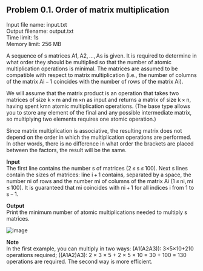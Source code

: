 ## Problem 0.1. Order of matrix multiplication
Input file name: input.txt\
Output filename: output.txt\
Time limit: 1s\
Memory limit: 256 MB

A sequence of s matrices A1, A2, …, As is given. It is required to determine in what order they should be multiplied so that the number of atomic multiplication operations is minimal. The matrices are assumed to be compatible with respect to matrix multiplication (i.e., the number of columns of the matrix Ai − 1 coincides with the number of rows of the matrix Ai).

We will assume that the matrix product is an operation that takes two matrices of size k × m and m ×n as input and returns a matrix of size k × n, having spent kmn atomic multiplication operations. (The base type allows you to store any element of the final and any possible intermediate matrix, so multiplying two elements requires one atomic operation.)

Since matrix multiplication is associative, the resulting matrix does not depend on the order in which the multiplication operations are performed. In other words, there is no difference in what order the brackets are placed between the factors, the result will be the same.

**Input**\
The first line contains the number s of matrices (2 ≤ s ≤ 100). Next s lines contain the sizes of matrices: line i + 1 contains, separated by a space, the number ni of rows and the number mi of columns of the matrix Ai (1 ≤ ni, mi ≤ 100). It is guaranteed that mi coincides with ni + 1 for all indices i from 1 to s − 1.


**Output**\
Print the minimum number of atomic multiplications needed to multiply s matrices.

![image](https://user-images.githubusercontent.com/60915234/193350471-7d0c28c1-fe89-4e5b-b0da-0ef6a76c1209.png)


**Note**\
In the first example, you can multiply in two ways:
(A1(A2A3)): 3×5×10+210 operations required;
((A1A2)A3): 2 × 3 × 5 + 2 × 5 × 10 = 30 + 100 = 130 operations are required.
The second way is more efficient.
